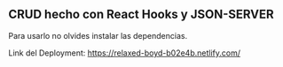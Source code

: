 ## CRUD hecho con React Hooks y JSON-SERVER
Para usarlo no olvides instalar las dependencias.

Link del Deployment: https://relaxed-boyd-b02e4b.netlify.com/
